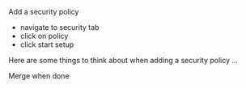 Add a security policy
- navigate to security tab
- click on policy
- click start setup

Here are some things to think about when adding a security policy ...

Merge when done
